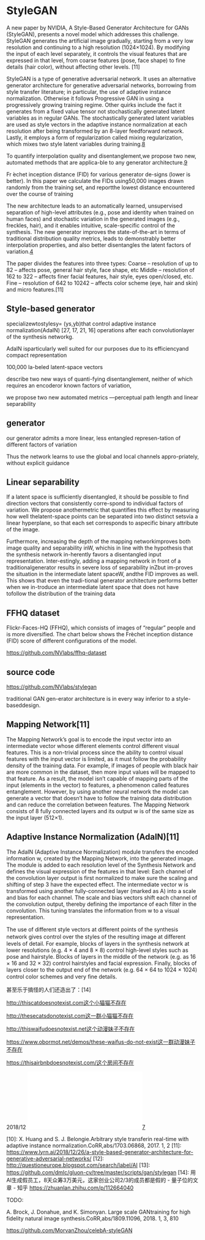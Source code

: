 

<!--
 * @version:
 * @Author:  StevenJokess https://github.com/StevenJokess
 * @Date: 2020-09-25 18:38:57
 * @LastEditors:  StevenJokess https://github.com/StevenJokess
 * @LastEditTime: 2020-12-18 19:35:04
 * @Description:
 * @TODO::
 * @Reference:
-->

# StyleGAN

A new paper by NVIDIA, A Style-Based Generator Architecture for GANs (StyleGAN), presents a novel model which addresses this challenge. StyleGAN generates the artificial image gradually, starting from a very low resolution and continuing to a high resolution (1024×1024). By modifying the input of each level separately, it controls the visual features that are expressed in that level, from coarse features (pose, face shape) to fine details (hair color), without affecting other levels. [11]

StyleGAN is a type of generative adversarial network. It uses an alternative generator architecture for generative adversarial networks, borrowing from style transfer literature; in particular, the use of adaptive instance normalization. Otherwise it follows Progressive GAN in using a progressively growing training regime. Other quirks include the fact it generates from a fixed value tensor not stochastically generated latent variables as in regular GANs. The stochastically generated latent variables are used as style vectors in the adaptive instance normalization at each resolution after being transformed by an 8-layer feedforward network. Lastly, it employs a form of regularization called mixing regularization, which mixes two style latent variables during training.[8]

To quantify interpolation quality and disentanglement,we propose two new, automated methods that are applica-ble to any generator architecture.[9]

Fr ́echet inception distance (FID) for various generator de-signs (lower is better).  In this paper we calculate the FIDs using50,000 images drawn randomly from the training set, and reportthe lowest distance encountered over the course of training




The new architecture leads to an automatically learned, unsupervised separation of high-level attributes (e.g., pose and identity when trained on human faces) and stochastic variation in the generated images (e.g., freckles, hair), and it enables intuitive, scale-specific control of the synthesis. The new generator improves the state-of-the-art in terms of traditional distribution quality metrics, leads to demonstrably better interpolation properties, and also better disentangles the latent factors of variation.[4]

The paper divides the features into three types:
Coarse – resolution of up to 82 – affects pose, general hair style, face shape, etc
Middle – resolution of 162 to 322  – affects finer facial features, hair style, eyes open/closed, etc.
Fine – resolution of 642 to 10242 – affects color scheme (eye, hair and skin) and micro features.[11]

## Style-based generator

specializewtostylesy= (ys,yb)that control adaptive instance normalization(AdaIN) [27, 17, 21, 16] operations after each convolutionlayer of the synthesis networkg.

AdaIN isparticularly well suited for our purposes due to its efficiencyand compact representation

100,000  la-beled latent-space vectors


describe two new ways of quanti-fying disentanglement, neither of which requires an encoderor known factors of variation,




we propose two new automated metrics —perceptual path length and linear separability

## generator

our generator admits a more linear, less entangled represen-tation of different factors of variation

Thus the network learns to use the global and local channels appro-priately, without explicit guidance

## Linear separability

If  a  latent  space  is  sufficiently  disentangled,  it  should be possible to find direction vectors that consistently corre-spond to individual factors of variation. We propose anothermetric that quantifies this effect by measuring how well thelatent-space points can be separated into two distinct setsvia a linear hyperplane,  so that each set corresponds to aspecific binary attribute of the image.



Furthermore, increasing the depth of the mapping networkimproves both image quality and separability inW, whichis in line with the hypothesis that the synthesis network in-herently favors a disentangled input representation.  Inter-estingly, adding a mapping network in front of a traditionalgenerator results in severe loss of separability inZbut im-proves the situation in the intermediate latent spaceW, andthe FID improves as well.  This shows that even the tradi-tional generator architecture performs better when we in-troduce an intermediate latent space that does not have tofollow the distribution of the training data

## FFHQ dataset


Flickr-Faces-HQ (FFHQ), which consists of images of “regular” people and is more diversified. The chart below shows the Frèchet inception distance (FID) score of different configurations of the model.

https://github.com/NVlabs/ffhq-dataset


## source code

https://github.com/NVlabs/stylegan



traditional GAN gen-erator architecture is in every way inferior to a style-baseddesign.

## Mapping Network[11]

The Mapping Network’s goal is to encode the input vector into an intermediate vector whose different elements control different visual features. This is a non-trivial process since the ability to control visual features with the input vector is limited, as it must follow the probability density of the training data. For example, if images of people with black hair are more common in the dataset, then more input values will be mapped to that feature. As a result, the model isn’t capable of mapping parts of the input (elements in the vector) to features, a phenomenon called features entanglement. However, by using another neural network the model can generate a vector that doesn’t have to follow the training data distribution and can reduce the correlation between features.
The Mapping Network consists of 8 fully connected layers and its output w is of the same size as the input layer (512×1).


## Adaptive Instance Normalization (AdaIN)[11]

The AdaIN (Adaptive Instance Normalization) module transfers the encoded information w, created by the Mapping Network, into the generated image. The module is added to each resolution level of the Synthesis Network and defines the visual expression of the features in that level:
Each channel of the convolution layer output is first normalized to make sure the scaling and shifting of step 3 have the expected effect.
The intermediate vector w is transformed using another fully-connected layer (marked as A) into a scale and bias for each channel.
The scale and bias vectors shift each channel of the convolution output, thereby defining the importance of each filter in the convolution. This tuning translates the information from w to a visual representation.

The use of different style vectors at diﬀerent points of the synthesis network gives control over the styles of the resulting image at diﬀerent levels of detail. For example, blocks of layers in the synthesis network at lower resolutions (e.g. 4 × 4 and 8 × 8) control high-level styles such as pose and hairstyle. Blocks of layers in the middle of the network (e.g. as 16 × 16 and 32 × 32) control hairstyles and facial expression. Finally, blocks of layers closer to the output end of the network (e.g. 64 × 64 to 1024 × 1024) control color schemes and very ﬁne details.


甚至乐于搞怪的人们还造出了：[14]

http://thiscatdoesnotexist.com这个小猫猫不存在

http://thesecatsdonotexist.com这一群小猫猫不存在

http://thiswaifudoesnotexist.net这个动漫妹子不存在

https://www.obormot.net/demos/these-waifus-do-not-exist这一群动漫妹子不存在

https://thisairbnbdoesnotexist.com/这个房间不存在


2018/12
![（a）无条件GAN和（b）有条件GAN的流程图。](img\StyleGAN.md)[7]

[1]: https://www.bilibili.com/video/BV1ot4y197MG
[2]: https://medium.com/swlh/hairstyle-transfer-semantic-editing-gan-latent-code-b3a6ccf91e82
[3]: https://github.com/Azmarie/Hairstyle-Transfer
[4]: https://arxiv.org/abs/1812.04948
[5]: https://twitter.com/dl_from_scratch/status/1308266572503367680
[6]: https://paperswithcode.com/paper/analyzing-and-improving-the-image-quality-of
[7]: https://syncedreview.com/2019/08/29/ai-creates-fashion-models-with-custom-outfits-and-poses/
[8]: https://paperswithcode.com/method/stylegan
[9]: https://arxiv.org/abs/1812.04948
[10]: X.  Huang  and  S.  J.  Belongie.Arbitrary  style  transferin  real-time  with  adaptive  instance  normalization.CoRR,abs/1703.06868, 2017. 1, 2
[11]: https://www.lyrn.ai/2018/12/26/a-style-based-generator-architecture-for-generative-adversarial-networks/
[12]: http://questioneurope.blogspot.com/search/label/AI
[13]: https://github.com/dmlc/gluon-cv/tree/master/scripts/gan/stylegan
[14]: 用AI生成假员工，8天众筹3万美元，这家创业公司2/3的成员都是假的 - 量子位的文章 - 知乎
https://zhuanlan.zhihu.com/p/112664040


TODO:


A. Brock, J. Donahue, and K. Simonyan.  Large scale GANtraining  for  high  fidelity  natural  image  synthesis.CoRR,abs/1809.11096, 2018. 1, 3, 810


https://github.com/MorvanZhou/celebA-styleGAN
